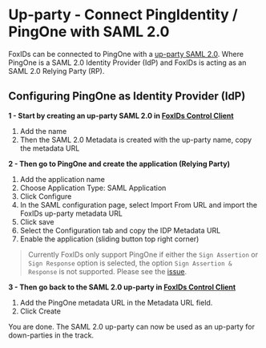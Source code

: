 # Up-party - Connect PingIdentity / PingOne with SAML 2.0

FoxIDs can be connected to PingOne with a [up-party SAML 2.0](up-party-saml-2.0.md). Where PingOne is a SAML 2.0 Identity Provider (IdP) and FoxIDs is acting as an SAML 2.0 Relying Party (RP).
 
## Configuring PingOne as Identity Provider (IdP)

**1 - Start by creating an up-party SAML 2.0 in [FoxIDs Control Client](control.md#foxids-control-client)**

 1. Add the name
 2. Then the SAML 2.0 Metadata is created with the up-party name, copy the metadata URL

 **2 - Then go to PingOne and create the application (Relying Party)**

  1. Add the application name
  2. Choose Application Type: SAML Application
  3. Click Configure
  4. In the SAML configuration page, select Import From URL and import the FoxIDs up-party metadata URL
  5. Click save
  6. Select the Configuration tab and copy the IDP Metadata URL
  7. Enable the application (sliding button top right corner)


> Currently FoxIDs only support PingOne if either the `Sign Assertion` or `Sign Response` option is selected, the option `Sign Assertion & Response` is not supported. Please see the [issue](https://github.com/ITfoxtec/ITfoxtec.Identity.Saml2/issues/107).

**3 - Then go back to the SAML 2.0 up-party in [FoxIDs Control Client](control.md#foxids-control-client)**

1. Add the PingOne metadata URL in the Metadata URL field.
2. Click Create

You are done. The SAML 2.0 up-party can now be used as an up-party for down-parties in the track.